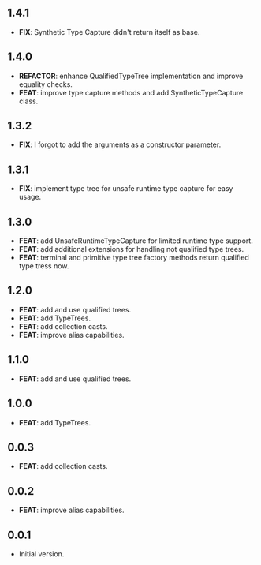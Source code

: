 ## 1.4.1

 - **FIX**: Synthetic Type Capture didn't return itself as base.

## 1.4.0

 - **REFACTOR**: enhance QualifiedTypeTree implementation and improve equality checks.
 - **FEAT**: improve type capture methods and add SyntheticTypeCapture class.

## 1.3.2

 - **FIX**: I forgot to add the arguments as a constructor parameter.

## 1.3.1

 - **FIX**: implement type tree for unsafe runtime type capture for easy usage.

## 1.3.0

 - **FEAT**: add UnsafeRuntimeTypeCapture for limited runtime type support.
 - **FEAT**: add additional extensions for handling not qualified type trees.
 - **FEAT**: terminal and primitive type tree factory methods return qualified type tress now.

## 1.2.0

 - **FEAT**: add and use qualified trees.
 - **FEAT**: add TypeTrees.
 - **FEAT**: add collection casts.
 - **FEAT**: improve alias capabilities.

## 1.1.0

 - **FEAT**: add and use qualified trees.

## 1.0.0

 - **FEAT**: add TypeTrees.

## 0.0.3

 - **FEAT**: add collection casts.

## 0.0.2

 - **FEAT**: improve alias capabilities.

## 0.0.1

- Initial version.
